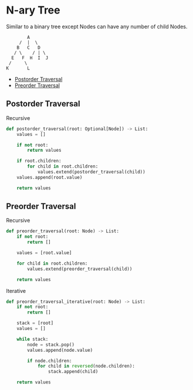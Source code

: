 # N-ary Tree

Similar to a binary tree except Nodes can have any number of child Nodes.

```
        A
     /  |  \
    B   C   D
   / \    / | \
  E   F  H  I  J
 /     \
K       L
```

* [Postorder Traversal](#postorder-traversal)
* [Preorder Traversal](#preorder-traversal)

## Postorder Traversal

Recursive

```python
def postorder_traversal(root: Optional[Node]) -> List:
    values = []

    if not root:
        return values

    if root.children:
        for child in root.children:
            values.extend(postorder_traversal(child))
    values.append(root.value)

    return values
```

## Preorder Traversal

Recursive

```python
def preorder_traversal(root: Node) -> List:
    if not root:
        return []

    values = [root.value]

    for child in root.children:
        values.extend(preorder_traversal(child))

    return values
```

Iterative

```python
def preorder_traversal_iterative(root: Node) -> List:
    if not root:
        return []

    stack = [root]
    values = []

    while stack:
        node = stack.pop()
        values.append(node.value)

        if node.children:
            for child in reversed(node.children):
                stack.append(child)

    return values
```